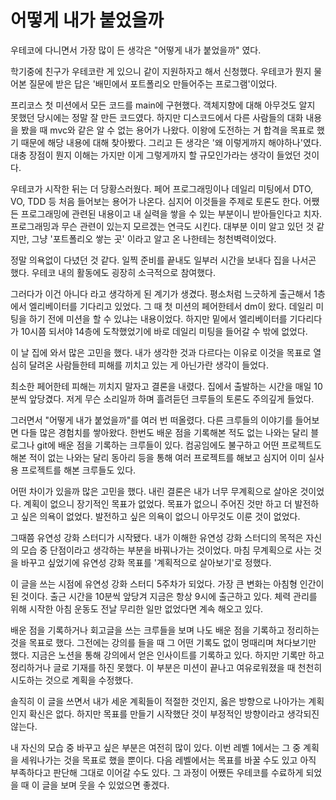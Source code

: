 # 어떻게 내가 붙었을까
우테코에 다니면서 가장 많이 든 생각은 "어떻게 내가 붙었을까" 였다.

학기중에 친구가 우테코란 게 있으니 같이 지원하자고 해서 신청했다. 우테코가 뭔지 물어본 질문에 받은 답은 '배민에서 포트폴리오 만들어주는 프로그램'이었다.

프리코스 첫 미션에서 모든 코드를 main에 구현했다. 객체지향에 대해 아무것도 알지 못했던 당시에는 정말 잘 만든 코드였다. 하지만 디스코드에서 다른 사람들의 대화 내용을 봤을 때 mvc와 같은 알 수 없는 용어가 나왔다.
이왕에 도전하는 거 합격을 목표로 했기 때문에 해당 내용에 대해 찾아봤다. 그리고 든 생각은 '왜 이렇게까지 해야하나'였다. 대충 장점이 뭔지 이해는 가지만 이게 그렇게까지 할 규모인가라는 생각이 들었던 것이다.

우테코가 시작한 뒤는 더 당황스러웠다. 페어 프로그래밍이나 데일리 미팅에서 DTO, VO, TDD 등 처음 들어보는 용어가 나온다. 심지어 이것들을 주제로 토론도 한다. 어쨌든 프로그래밍에 관련된 내용이고 내 실력을 쌓을 수 있는 부분이니 받아들인다고 치자.
프로그래밍과 무슨 관련이 있는지 모르겠는 연극도 시킨다. 대부분 이미 알고 있던 것 같지만, 그냥 '포트폴리오 쌓는 곳' 이라고 알고 온 나한테는 청천벽력이었다.

정말 의욕없이 다녔던 것 같다. 일찍 준비를 끝내도 일부러 시간을 보내다 집을 나서곤 했다. 우테코 내의 활동에도 굉장히 소극적으로 참여했다. 

그러다가 이건 아니다 라고 생각하게 된 계기가 생겼다. 평소처럼 느긋하게 출근해서 1층에서 엘리베이터를 기다리고 있었다. 그 때 첫 미션의 페어한테서 dm이 왔다. 데일리 미팅을 하기 전에 미션을 할 수 있냐는 내용이었다.
하지만 밑에서 엘리베이터를 기다리다가 10시쯤 되서야 14층에 도착했었기에 바로 데일리 미팅을 들어갈 수 밖에 없었다.

이 날 집에 와서 많은 고민을 했다. 내가 생각한 것과 다르다는 이유로 이것을 목표로 열심히 달려온 사람들한테 피해를 끼치고 있는 게 아닌가란 생각이 들었다.

최소한 페어한테 피해는 끼치지 말자고 결론을 내렸다. 집에서 출발하는 시간을 매일 10분씩 앞당겼다. 저게 무슨 소리일까 하며 흘려듣던 크루들의 토론도 주의깊게 들었다.

그러면서 "어떻게 내가 붙었을까"를 여러 번 떠올렸다. 다른 크루들의 이야기를 들어보면 다들 많은 경험치를 쌓아왔다. 한번도 배운 점을 기록해본 적도 없는 나와는 달리 블로그나 git에 배운 점을 기록하는 크루들이 있다.
컴공임에도 불구하고 어떤 프로젝트도 해본 적이 없는 나와는 달리 동아리 등을 통해 여러 프로젝트를 해보고 심지어 이미 실사용 프로젝트를 해본 크루들도 있다.

어떤 차이가 있을까 많은 고민을 했다. 내린 결론은 내가 너무 무계획으로 살아온 것이었다. 계획이 없으니 장기적인 목표가 없었다. 목표가 없으니 주어진 것만 하고 더 발전하고 싶은 의욕이 없었다.
발전하고 싶은 의욕이 없으니 아무것도 이룬 것이 없었다.

그때쯤 유연성 강화 스터디가 시작됐다. 내가 이해한 유연성 강화 스터디의 목적은 자신의 모습 중 단점이라고 생각하는 부분을 바꿔나가는 것이었다. 마침 무계획으로 사는 것을 바꾸고 싶었기에 유연성 강화 목표를 '계획적으로 살아보기'로 정했다.

이 글을 쓰는 시점에 유연성 강화 스터디 5주차가 되었다. 가장 큰 변화는 아침형 인간이 된 것이다. 출근 시간을 10분씩 앞당겨 지금은 항상 9시에 출근하고 있다. 체력 관리를 위해 시작한 아침 운동도 전날 무리한 일만 없었다면 계속 해오고 있다.

배운 점을 기록하거나 회고글을 쓰는 크루들을 보며 나도 배운 점을 기록하고 정리하는 것을 목표로 했다. 그전에는 강의를 들을 때 그 어떤 기록도 없이 멍때리며 쳐다보기만 했다. 지금은 노션을 통해 강의에서 얻은 인사이트를 기록하고 있다.
하지만 기록만 하고 정리하거나 글로 기재를 하진 못했다. 이 부분은 미션이 끝나고 여유로워졌을 때 천천히 시도하는 것으로 계획을 수정했다.

솔직히 이 글을 쓰면서 내가 세운 계획들이 적절한 것인지, 옳은 방향으로 나아가는 계획인지 확신은 없다. 하지만 목표를 만들기 시작했단 것이 부정적인 방향이라고 생각되진 않는다.

내 자신의 모습 중 바꾸고 싶은 부분은 여전히 많이 있다. 이번 레벨 1에서는 그 중 계획을 세워나가는 것을 목표로 했을 뿐이다. 다음 레벨에서는 목표를 바꿀 수도 있고 아직 부족하다고 판단해 그대로 이어갈 수도 있다. 그 과정이 어쨌든 우테코를 수료하게 되었을 때 이 글을 보며 웃을 수 있었으면 좋겠다.
